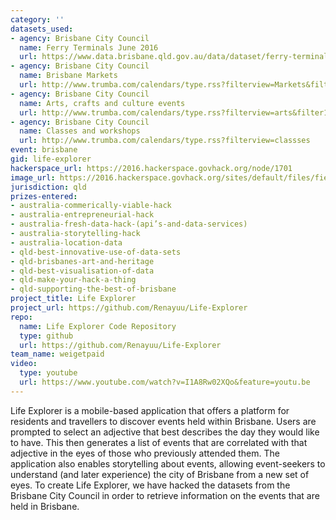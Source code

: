 ```yaml
---
category: ''
datasets_used:
- agency: Brisbane City Council
  name: Ferry Terminals June 2016
  url: https://www.data.brisbane.qld.gov.au/data/dataset/ferry-terminals/resource/bdffec72-f4b5-4107-b7e3-751652af28f2?view_id=45a62ce2-502d-4a36-b1d9-a7127a579af7
- agency: Brisbane City Council
  name: Brisbane Markets
  url: http://www.trumba.com/calendars/type.rss?filterview=Markets&filter1=_178869_&filterfield1=21859
- agency: Brisbane City Council
  name: Arts, crafts and culture events
  url: http://www.trumba.com/calendars/type.rss?filterview=arts&filter1=_171831_178893_&filterfield1=21859
- agency: Brisbane City Council
  name: Classes and workshops
  url: http://www.trumba.com/calendars/type.rss?filterview=classses
event: brisbane
gid: life-explorer
hackerspace_url: https://2016.hackerspace.govhack.org/node/1701
image_url: https://2016.hackerspace.govhack.org/sites/default/files/field/image/Logoforproject.png
jurisdiction: qld
prizes-entered:
- australia-commerically-viable-hack
- australia-entrepreneurial-hack
- australia-fresh-data-hack-(api’s-and-data-services)
- australia-storytelling-hack
- australia-location-data
- qld-best-innovative-use-of-data-sets
- qld-brisbanes-art-and-heritage
- qld-best-visualisation-of-data
- qld-make-your-hack-a-thing
- qld-supporting-the-best-of-brisbane
project_title: Life Explorer
project_url: https://github.com/Renayuu/Life-Explorer
repo:
  name: Life Explorer Code Repository
  type: github
  url: https://github.com/Renayuu/Life-Explorer
team_name: weigetpaid
video:
  type: youtube
  url: https://www.youtube.com/watch?v=I1A8Rw02XQo&feature=youtu.be
---
```


Life Explorer is a mobile-based application that offers a platform for residents and travellers to discover events held within Brisbane. 
Users are prompted to select an adjective that best describes the day they would like to have. This then generates a list of events that are correlated with that adjective in the eyes of those who previously attended them. The application also enables storytelling about events, allowing event-seekers to understand (and later experience) the city of Brisbane from a new set of eyes. 
To create Life Explorer, we have hacked the datasets from the Brisbane City Council in order to retrieve information on the events that are held in Brisbane.